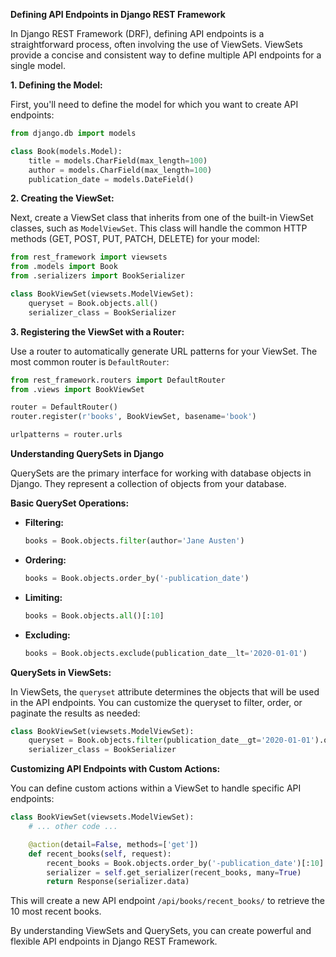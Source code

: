 **Defining API Endpoints in Django REST Framework**

In Django REST Framework (DRF), defining API endpoints is a straightforward process, often involving the use of ViewSets. ViewSets provide a concise and consistent way to define multiple API endpoints for a single model.

**1. Defining the Model:**

First, you'll need to define the model for which you want to create API endpoints:

```python
from django.db import models

class Book(models.Model):
    title = models.CharField(max_length=100)
    author = models.CharField(max_length=100)
    publication_date = models.DateField()
```

**2. Creating the ViewSet:**

Next, create a ViewSet class that inherits from one of the built-in ViewSet classes, such as `ModelViewSet`. This class will handle the common HTTP methods (GET, POST, PUT, PATCH, DELETE) for your model:

```python
from rest_framework import viewsets
from .models import Book
from .serializers import BookSerializer

class BookViewSet(viewsets.ModelViewSet):
    queryset = Book.objects.all()
    serializer_class = BookSerializer
```

**3. Registering the ViewSet with a Router:**

Use a router to automatically generate URL patterns for your ViewSet. The most common router is `DefaultRouter`:

```python
from rest_framework.routers import DefaultRouter
from .views import BookViewSet

router = DefaultRouter()
router.register(r'books', BookViewSet, basename='book')

urlpatterns = router.urls
```

**Understanding QuerySets in Django**

QuerySets are the primary interface for working with database objects in Django. They represent a collection of objects from your database.

**Basic QuerySet Operations:**

- **Filtering:**
  ```python
  books = Book.objects.filter(author='Jane Austen')
  ```
- **Ordering:**
  ```python
  books = Book.objects.order_by('-publication_date')
  ```
- **Limiting:**
  ```python
  books = Book.objects.all()[:10]
  ```
- **Excluding:**
  ```python
  books = Book.objects.exclude(publication_date__lt='2020-01-01')
  ```

**QuerySets in ViewSets:**

In ViewSets, the `queryset` attribute determines the objects that will be used in the API endpoints. You can customize the queryset to filter, order, or paginate the results as needed:

```python
class BookViewSet(viewsets.ModelViewSet):
    queryset = Book.objects.filter(publication_date__gt='2020-01-01').order_by('-publication_date')
    serializer_class = BookSerializer
```

**Customizing API Endpoints with Custom Actions:**

You can define custom actions within a ViewSet to handle specific API endpoints:

```python
class BookViewSet(viewsets.ModelViewSet):
    # ... other code ...

    @action(detail=False, methods=['get'])
    def recent_books(self, request):
        recent_books = Book.objects.order_by('-publication_date')[:10]
        serializer = self.get_serializer(recent_books, many=True)
        return Response(serializer.data)
```

This will create a new API endpoint `/api/books/recent_books/` to retrieve the 10 most recent books.

By understanding ViewSets and QuerySets, you can create powerful and flexible API endpoints in Django REST Framework.
